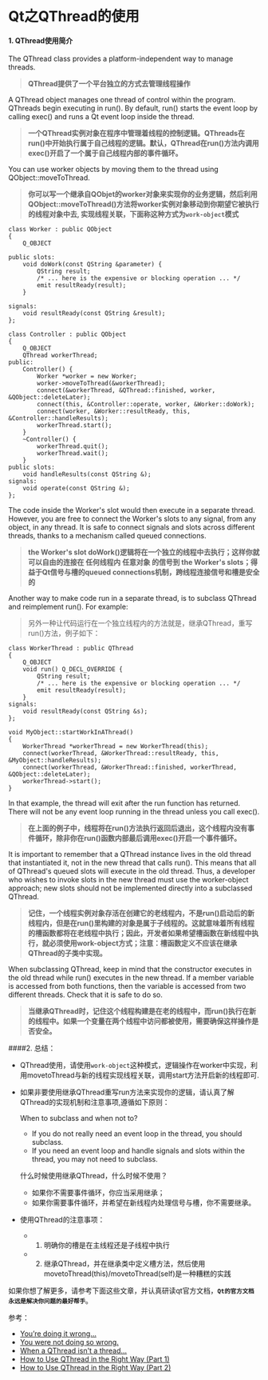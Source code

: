 Qt之QThread的使用
=====================

#### 1. QThread使用简介
The QThread class provides a platform-independent way to manage threads.
>**QThread提供了一个平台独立的方式去管理线程操作**

A QThread object manages one thread of control within the program. QThreads begin executing in run(). By default, run() starts the event loop by calling exec() and runs a Qt event loop inside the thread.
>**一个QThread实例对象在程序中管理着线程的控制逻辑。QThreads在run()中开始执行属于自己线程的逻辑。默认，QThread在run()方法内调用exec()开启了一个属于自己线程内部的事件循环。**

You can use worker objects by moving them to the thread using QObject::moveToThread.
>**你可以写一个继承自QObjet的worker对象来实现你的业务逻辑，然后利用 QObject::moveToThread()方法将worker实例对象移动到你期望它被执行的线程对象中去, 实现线程关联，下面称这种方式为`work-object`模式**

    
    class Worker : public QObject
    {
        Q_OBJECT
    
    public slots:
        void doWork(const QString &parameter) {
            QString result;
            /* ... here is the expensive or blocking operation ... */
            emit resultReady(result);
        }
    
    signals:
        void resultReady(const QString &result);
    };
    
    class Controller : public QObject
    {
        Q_OBJECT
        QThread workerThread;
    public:
        Controller() {
            Worker *worker = new Worker;
            worker->moveToThread(&workerThread);
            connect(&workerThread, &QThread::finished, worker, &QObject::deleteLater);
            connect(this, &Controller::operate, worker, &Worker::doWork);
            connect(worker, &Worker::resultReady, this, &Controller::handleResults);
            workerThread.start();
        }
        ~Controller() {
            workerThread.quit();
            workerThread.wait();
        }
    public slots:
        void handleResults(const QString &);
    signals:
        void operate(const QString &);
    };

The code inside the Worker's slot would then execute in a separate thread. However, you are free to connect the Worker's slots to any signal, from any object, in any thread. It is safe to connect signals and slots across different threads, thanks to a mechanism called queued connections.
>**the Worker's slot doWork()逻辑将在一个独立的线程中去执行；这样你就可以自由的连接在 任何线程内 任意对象 的信号到 the Worker's slots；得益于Qt信号与槽的queued connections机制，跨线程连接信号和槽是安全的**


Another way to make code run in a separate thread, is to subclass QThread and reimplement run(). For example:
>另外一种让代码运行在一个独立线程内的方法就是，继承QThread，重写run()方法，例子如下：

    class WorkerThread : public QThread
    {
        Q_OBJECT
        void run() Q_DECL_OVERRIDE {
            QString result;
            /* ... here is the expensive or blocking operation ... */
            emit resultReady(result);
        }
    signals:
        void resultReady(const QString &s);
    };
    
    void MyObject::startWorkInAThread()
    {
        WorkerThread *workerThread = new WorkerThread(this);
        connect(workerThread, &WorkerThread::resultReady, this, &MyObject::handleResults);
        connect(workerThread, &WorkerThread::finished, workerThread, &QObject::deleteLater);
        workerThread->start();
    }

In that example, the thread will exit after the run function has returned. There will not be any event loop running in the thread unless you call exec().
> **在上面的例子中，线程将在run()方法执行返回后退出，这个线程内没有事件循环，除非你在run()函数内部最后调用exec()开启一个事件循环。**

It is important to remember that a QThread instance lives in the old thread that instantiated it, not in the new thread that calls run(). This means that all of QThread's queued slots will execute in the old thread. Thus, a developer who wishes to invoke slots in the new thread must use the worker-object approach; new slots should not be implemented directly into a subclassed QThread.

> **记住，一个线程实例对象存活在创建它的老线程内，不是run()启动后的新线程内，但是在run()里构建的对象是属于子线程的。这就意味着所有线程的槽函数都将在老线程中执行；因此，开发者如果希望槽函数在新线程中执行，就必须使用work-object方式；注意：槽函数定义不应该在继承QThread的子类中实现。**

When subclassing QThread, keep in mind that the constructor executes in the old thread while run() executes in the new thread. If a member variable is accessed from both functions, then the variable is accessed from two different threads. Check that it is safe to do so.

>**当继承QThread时，记住这个线程构建是在老的线程中，而run()执行在新的线程中。如果一个变量在两个线程中访问都被使用，需要确保这样操作是否安全。**

####2. 总结：
+ QThread使用，请使用`work-object`这种模式，逻辑操作在worker中实现，利用movetoThread与新的线程实现线程关联，调用start方法开启新的线程即可.
+ 如果非要使用继承QThread重写run方法来实现你的逻辑，请认真了解QThread的实现机制和注意事项,遵循如下原则：

    When to subclass and when not to?

    + If you do not really need an event loop in the thread, you should subclass.
    + If you need an event loop and handle signals and slots within the thread, you may not need to subclass.
    
    什么时候使用继承QThread，什么时候不使用？

    + 如果你不需要事件循环，你应当采用继承；
    + 如果你需要事件循环，并希望在新线程内处理信号与槽，你不需要继承。

+ 使用QThread的注意事项：
    + 1. 明确你的槽是在主线程还是子线程中执行
    + 2. 继承QThread，并在继承类中定义槽方法，然后使用movetoThread(this)/movetoThread(self)是一种糟糕的实践

如果你想了解更多，请参考下面这些文章，并认真研读qt官方文档，**`Qt的官方文档永远是解决你问题的最好帮手`**。

参考：

+ [You’re doing it wrong…](http://blog.qt.digia.com/blog/2010/06/17/youre-doing-it-wrong/)
+ [You were not doing so wrong.](http://woboq.com/blog/qthread-you-were-not-doing-so-wrong.html)
+ [When a QThread isn't a thread...](http://ilearnstuff.blogspot.jp/2012/08/when-qthread-isnt-thread.html)
+ [How to Use QThread in the Right Way (Part 1)](http://blog.debao.me/2013/08/how-to-use-qthread-in-the-right-way-part-1/)
+ [How to Use QThread in the Right Way (Part 2)](http://blog.debao.me/2013/08/how-to-use-qthread-in-the-right-way-part-2/)